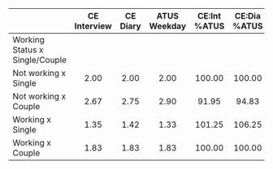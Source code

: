 
|                      | CE<br>Interview |  CE<br>Diary | ATUS<br>Weekday | CE:Int<br>%ATUS | CE:Dia<br>%ATUS |
| -------------------- | :----------: | :----------: | :----------: | :----------: | :----------: |
| Working Status x Single/Couple |              |              |              |              |              |
| Not working x Single |         2.00 |         2.00 |         2.00 |       100.00 |       100.00 |
| Not working x Couple |         2.67 |         2.75 |         2.90 |        91.95 |        94.83 |
| Working x Single     |         1.35 |         1.42 |         1.33 |       101.25 |       106.25 |
| Working x Couple     |         1.83 |         1.83 |         1.83 |       100.00 |       100.00 |

